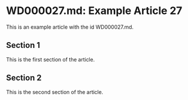 # WD000027.md: Example Article 27

This is an example article with the id WD000027.md.
## Section 1

This is the first section of the article.
## Section 2

This is the second section of the article.

